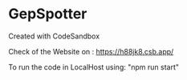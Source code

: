 # GepSpotter
Created with CodeSandbox

Check of the Website on : https://h88jk8.csb.app/

To run the code in LocalHost using: "npm run start"
